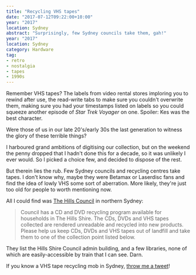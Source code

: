 ```yaml
---
title: "Recycling VHS tapes"
date: "2017-07-12T09:22:00+10:00"
year: "2017"
location: Sydney
abstract: "Surprisingly, few Sydney councils take them, gah!"
year: "2017"
location: Sydney
category: Hardware
tag:
- retro
- nostalgia
- tapes
- 1990s
---
```

Remember VHS tapes? The labels from video rental stores imploring you to rewind after use, the read-write tabs to make sure you couldn't overwrite them, making sure you had your timestamps listed on labels so you could squeeze another episode of *Star Trek Voyager* on one. Spoiler: Kes was the best character.

Were those of us in our late 20's/early 30s the last generation to witness the glory of these terrible things?

I harboured grand ambitions of digitising our collection, but on the weekend the penny dropped that I hadn't done this for a decade, so it was unlikely I ever would. So I picked a choice few, and decided to dispose of the rest.

But therein lies the rub. Few Sydney councils and recycling centres take tapes. I don't know why, maybe they were Betamax or Laserdisc fans and find the idea of lowly VHS some sort of aberration. More likely, they're just too old for people to worth mentioning now.

All I could find was [The Hills Council] in northern Sydney:

> Council has a CD and DVD recycling program available for households in The Hills Shire. The CDs, DVDs and VHS tapes collected are rendered unreadable and recycled into new products. Please help us keep CDs, DVDs and VHS tapes out of landfill and take them to one of the collection point listed below. 

They list the Hills Shire Council admin building, and a few libraries, none of which are easily-accessible by train that I can see. Darn.

If you know a VHS tape recycling mob in Sydney, [throw me a tweet]!

[The Hills Council]: https://www.thehills.nsw.gov.au/Services/For-Residents/Waste-Recycling/Where-to-recycle-household-items/Electronic-Recycling
[throw me a tweet]: https://twitter.com/Rubenerd

